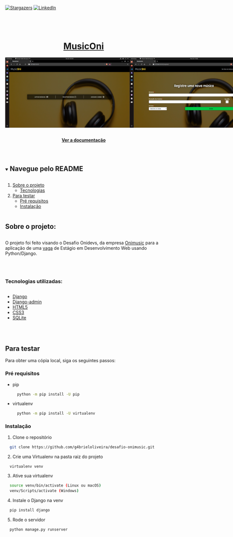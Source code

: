[![Stargazers][stars-shield]][stars-url]
[![LinkedIn][linkedin-shield]][linkedin-url]

<br /> 
<div style="display: flex; flex-direction: column;">
  <p align="center">
    <a href="https://github.com/g4brieloliveira/desafio-onimusic">
      <h1 align="center">Music<strong>Oni</strong></h1>
    </a>
    <div style=" display: flex" align="center">
      <img width="400" src="./Song/static/images/Imagem1.png" />
      <img width="400" src="./Song/static/images/Imagem2.png" />
      <img width="400" src="./Song/static/images/Imagem3.png" />
      <img width="400" src="./Song/static/images/Imagem4.png" />
    </div>
    <p align="center">
      <br />
      <a href="https://github.com/g4brieloliveira/desafio-onimusic"><strong>Ver a documentação</strong></a>
    </p>
  </p>

  <details open="open">
    <summary><h2 style="display: inline-block">Navegue pelo README</h2></summary>
    <ol>
      <li>
        <a href="#sobre-o-projeto">Sobre o projeto</a>
        <ul>
          <li><a href="#tecnologias-utilizadas">Tecnologias</a></li>
        </ul>
      </li>
      <li>
        <a href="#para-testar">Para testar</a>
        <ul>
          <li><a href="#pré-requisitos">Pré requisitos</a></li>
          <li><a href="#instalação">Instalação</a></li>
        </ul>
      </li>
    </ol>
  </details>


  ## Sobre o projeto:
  O projeto foi feito visando o Desafio Onidevs, da empresa [Onimusic](https://onimusic.com.br/) para a aplicação de uma [vaga](https://coodesh.com/vagas/estagio-em-desenvolvimento-web-usando-pythondjango-175648?utm_campaign=website&utm_source=mail&utm_medium=sendgrid) de Estágio em Desenvolvimento Web usando Python/Django.

  </br>
  </br>

  ### Tecnologias utilizadas:
  * [Django](https://www.djangoproject.com/)
  * [Django-admin](https://docs.djangoproject.com/en/3.1/ref/contrib/admin/)
  * [HTML5](https://developer.mozilla.org/pt-BR/docs/Web/Guide/HTML/HTML5)
  * [CSS3](https://developer.mozilla.org/pt-BR/docs/Web/CSS)
  * [SQLite](https://www.sqlite.org/index.html)

  </br>
  </br>
</div>

## Para testar

Para obter uma cópia local, siga os seguintes passos:

### Pré requisitos

* pip 
  ```sh
    python -m pip install -U pip
  ```
* virtualenv
  ```sh
    python -m pip install -U virtualenv
  ```
### Instalação
1. Clone o repositório
  ```sh
    git clone https://github.com/g4brieloliveira/desafio-onimusic.git
  ```
2. Crie uma Virtualenv na pasta raiz do projeto
  ```sh
    virtualenv venv
  ```
3. Ative sua virtualenv
  ```sh
    source venv/bin/activate (Linux ou macOS)
    venv/Scripts/activate (Windows)
  ```
4. Instale o Django na venv
  ```sh
    pip install django
  ```
5. Rode o servidor
  ```sh
    python manage.py runserver
  ```

[stars-shield]: https://img.shields.io/github/stars/github_username/repo.svg?style=for-the-badge
[stars-url]: https://github.com/g4brieloliveira/desafio-onimusic/stargazers
[linkedin-shield]: https://img.shields.io/badge/-LinkedIn-black.svg?style=for-the-badge&logo=linkedin&colorB=555
[linkedin-url]: https://www.linkedin.com/in/g4brieloliveira/
